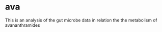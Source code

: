 # ava
This is an analysis of the gut microbe data in relation the the metabolism of avananthramides

